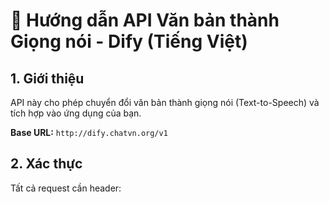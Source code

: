 # 📢 Hướng dẫn API Văn bản thành Giọng nói - Dify (Tiếng Việt)

## 1. Giới thiệu
API này cho phép chuyển đổi văn bản thành giọng nói (Text-to-Speech) và tích hợp vào ứng dụng của bạn.

**Base URL:** `http://dify.chatvn.org/v1`

## 2. Xác thực
Tất cả request cần header:
